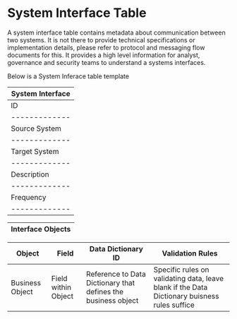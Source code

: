 # System Interface Table
A system interface table contains metadata about communication between two systems. 
It is not there to provide technical specifications or implementation details, please refer to protocol and messaging flow documents for this. 
It provides a high level information for analyst, governance and security teams to understand a systems interfaces.

Below is a System Inferace table template

| System Interface |
| ------------------------------------------------------------------------------------------------------- |
| ID            | Document ID                                                                             |
| ------------- | --------------------------------------------------------------------------------------- | 
| Source System | The system the information flows from                                                   |
| ------------- | --------------------------------------------------------------------------------------- |
| Target System | The system that informatin flows to                                                     |
| ------------- | --------------------------------------------------------------------------------------- |
| Description   | A description of the purpose of the interface                                           |
| ------------- | ----------------------------------------------------------------------------------------|
| Frequency     | How often the information needs to be passed ( Real-time), once per day, monthly, etc ) |
| ------------- | ----------------------------------------------------------------------------------------|

| Interface Objects                                                                                                                                                                                      |
| :-----------------------------------------------------------------------------------------------------------------------------------------------------------------------------------------------------:|

| Object           | Field                | Data Dictionary ID                                            | Validation Rules |
| ---------------- | -------------------- | ------------------------------------------------------------- | -------------------------------------------------------------------------------------------- |
| Business Object  | Field within Object  | Reference to Data Dictionary that defines the business object | Specific rules on validating data, leave blank if the Data Dictionary buisness rules suffice |

